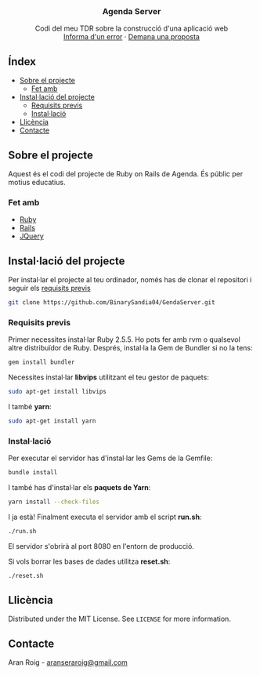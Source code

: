 <!-- PROJECT LOGO -->
<br />
<!-- <p align="center">-->
<!--   <a href="https://github.com/othneildrew/Best-README-Template">-->
<!--    <img src="images/logo.png" alt="Logo" width="80" height="80">-->
<!--   </a>-->

  <h3 align="center">Agenda Server</h3>

  <p align="center">
    Codi del meu TDR sobre la construcció d'una aplicació web
    <br />
    <a href="https://github.com/othneildrew/Best-README-Template/issues">Informa d'un error</a>
    ·
    <a href="https://github.com/othneildrew/Best-README-Template/issues">Demana una proposta</a>
  </p>
</p>

<!-- TABLE OF CONTENTS -->
## Índex

* [Sobre el projecte](#sobre-el-projecte)
  * [Fet amb](#fet-amb)
* [Instal·lació del projecte](#installació-del-projecte)
  * [Requisits previs](#requisits-previs)
  * [Instal·lació](#installació)
* [Llicència](#llicència)
* [Contacte](#contacte)



<!-- ABOUT THE PROJECT -->
## Sobre el projecte

Aquest és el codi del projecte de Ruby on Rails de Agenda. És públic per motius educatius.

### Fet amb

* [Ruby](https://www.ruby-lang.org/es/)
* [Rails](https://rubyonrails.org/)
* [JQuery](https://jquery.com)

<!-- GETTING STARTED -->
## Instal·lació del projecte

Per instal·lar el projecte al teu ordinador, només has de clonar el repositori i seguir els [requisits previs](#requisits-previs)
```sh
git clone https://github.com/BinarySandia04/GendaServer.git
```

### Requisits previs

Primer necessites instal·lar Ruby 2.5.5. Ho pots fer amb rvm o qualsevol altre distribuïdor de Ruby. Després, instal·la la Gem de Bundler si no la tens:
```sh
gem install bundler
```

Necessites instal·lar **libvips** utilitzant el teu gestor de paquets:
```sh
sudo apt-get install libvips
```
I també **yarn**:
```sh
sudo apt-get install yarn
```

### Instal·lació

Per executar el servidor has d'instal·lar les Gems de la Gemfile:
```sh
bundle install
```
I també has d'instal·lar els **paquets de Yarn**:
```sh
yarn install --check-files
```

I ja està! Finalment executa el servidor amb el script **run.sh**:
```sh
./run.sh
```
El servidor s'obrirà al port 8080 en l'entorn de producció.

Si vols borrar les bases de dades utilitza **reset.sh**:
```sh
./reset.sh
```

<!-- LICENSE -->
## Llicència

Distributed under the MIT License. See `LICENSE` for more information.

<!-- CONTACT -->
## Contacte

Aran Roig - aranseraroig@gmail.com
